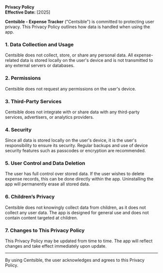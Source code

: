 **Privacy Policy**  
**Effective Date:** [2025]

**Centsible - Expense Tracker** ("Centsible") is committed to protecting user privacy. This Privacy Policy outlines how data is handled when using the app.

### 1. **Data Collection and Usage**
Centsible does not collect, store, or share any personal data. All expense-related data is stored locally on the user's device and is not transmitted to any external servers or databases.

### 2. **Permissions**
Centsible does not request any permissions on the user's device.

### 3. **Third-Party Services**
Centsible does not integrate with or share data with any third-party services, advertisers, or analytics providers.

### 4. **Security**
Since all data is stored locally on the user's device, it is the user's responsibility to ensure its security. Regular backups and use of device security features such as passcodes or encryption are recommended.

### 5. **User Control and Data Deletion**
The user has full control over stored data. If the user wishes to delete expense records, this can be done directly within the app. Uninstalling the app will permanently erase all stored data.

### 6. **Children’s Privacy**
Centsible does not knowingly collect data from children, as it does not collect any user data. The app is designed for general use and does not contain content targeted at children.

### 7. **Changes to This Privacy Policy**
This Privacy Policy may be updated from time to time. The app will reflect changes and take effect immediately upon update.


---

By using Centsible, the user acknowledges and agrees to this Privacy Policy.
